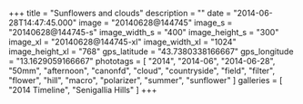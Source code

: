+++
title = "Sunflowers and clouds"
description = ""
date = "2014-06-28T14:47:45.000"
image = "20140628@144745"
image_s = "20140628@144745-s"
image_width_s = "400"
image_height_s = "300"
image_xl = "20140628@144745-xl"
image_width_xl = "1024"
image_height_xl = "768"
gps_latitude = "43.7380338166667"
gps_longitude = "13.1629059166667"
phototags = [ "2014", "2014-06", "2014-06-28", "50mm", "afternoon", "canonfd", "cloud", "countryside", "field", "filter", "flower", "hill", "macro", "polarizer", "summer", "sunflower" ]
galleries = [ "2014 Timeline", "Senigallia Hills" ]
+++
